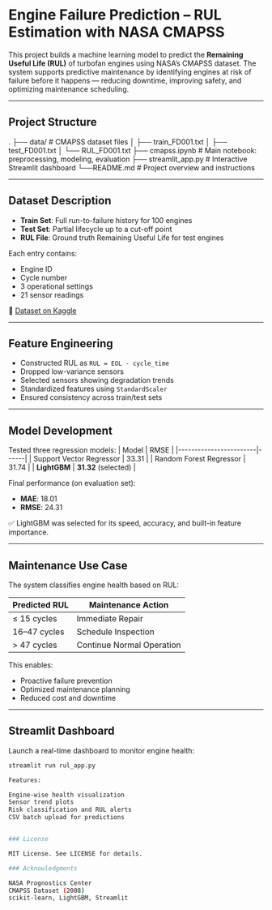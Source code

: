 # Engine Failure Prediction – RUL Estimation with NASA CMAPSS

This project builds a machine learning model to predict the **Remaining Useful Life (RUL)** of turbofan engines using NASA’s CMAPSS dataset. The system supports predictive maintenance by identifying engines at risk of failure before it happens — reducing downtime, improving safety, and optimizing maintenance scheduling.

---

## Project Structure
.
├── data/ # CMAPSS dataset files
│ ├── train_FD001.txt
│ ├── test_FD001.txt
│ └── RUL_FD001.txt
├── cmapss.ipynb # Main notebook: preprocessing, modeling, evaluation
├── streamlit_app.py # Interactive Streamlit dashboard
└──README.md # Project overview and instructions

---

## Dataset Description

- **Train Set**: Full run-to-failure history for 100 engines
- **Test Set**: Partial lifecycle up to a cut-off point
- **RUL File**: Ground truth Remaining Useful Life for test engines

Each entry contains:
- Engine ID
- Cycle number
- 3 operational settings
- 21 sensor readings

📎 [Dataset on Kaggle](https://www.kaggle.com/datasets/behrad3d/nasa-cmaps)

---

## Feature Engineering

- Constructed RUL as `RUL = EOL - cycle_time`
- Dropped low-variance sensors
- Selected sensors showing degradation trends
- Standardized features using `StandardScaler`
- Ensured consistency across train/test sets

---

## Model Development

Tested three regression models:
| Model                  | RMSE |
|------------------------|------|
| Support Vector Regressor | 33.31 |
| Random Forest Regressor  | 31.74 |
| **LightGBM**              | **31.32** (selected) |

Final performance (on evaluation set):
- **MAE**: 18.01  
- **RMSE**: 24.31  

✅ LightGBM was selected for its speed, accuracy, and built-in feature importance.

---

## Maintenance Use Case

The system classifies engine health based on RUL:

| Predicted RUL  | Maintenance Action       |
|----------------|--------------------------|
| ≤ 15 cycles    | Immediate Repair         |
| 16–47 cycles   | Schedule Inspection      |
| > 47 cycles    | Continue Normal Operation|

This enables:
- Proactive failure prevention  
- Optimized maintenance planning  
- Reduced cost and downtime

---

## Streamlit Dashboard

Launch a real-time dashboard to monitor engine health:

```bash
streamlit run rul_app.py

Features:

Engine-wise health visualization
Sensor trend plots
Risk classification and RUL alerts
CSV batch upload for predictions


### License

MIT License. See LICENSE for details.

### Acknowledgments

NASA Prognostics Center
CMAPSS Dataset (2008)
scikit-learn, LightGBM, Streamlit
